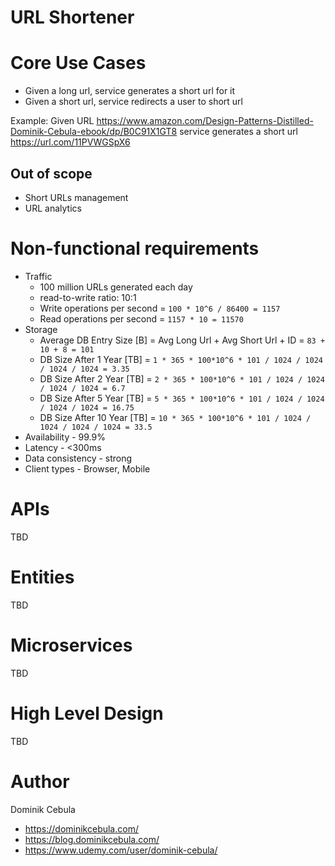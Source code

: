 # URL Shortener

# Core Use Cases

* Given a long url, service generates a short url for it
* Given a short url, service redirects a user to short url

Example:
Given URL https://www.amazon.com/Design-Patterns-Distilled-Dominik-Cebula-ebook/dp/B0C91X1GT8 service generates a short
url https://url.com/11PVWGSpX6

## Out of scope

* Short URLs management
* URL analytics

# Non-functional requirements

* Traffic
    * 100 million URLs generated each day
    * read-to-write ratio: 10:1
  * Write operations per second = `100 * 10^6 / 86400 = 1157`
  * Read operations per second = `1157 * 10 = 11570`
* Storage
  * Average DB Entry Size [B] = Avg Long Url + Avg Short Url + ID = `83 + 10 + 8 = 101`
  * DB Size After 1 Year [TB] = `1 * 365 * 100*10^6 * 101 / 1024 / 1024 / 1024 / 1024 = 3.35`
  * DB Size After 2 Year [TB] = `2 * 365 * 100*10^6 * 101 / 1024 / 1024 / 1024 / 1024 = 6.7`
  * DB Size After 5 Year [TB] = `5 * 365 * 100*10^6 * 101 / 1024 / 1024 / 1024 / 1024 = 16.75`
  * DB Size After 10 Year [TB] = `10 * 365 * 100*10^6 * 101 / 1024 / 1024 / 1024 / 1024 = 33.5`
* Availability - 99.9%
* Latency - <300ms
* Data consistency - strong
* Client types - Browser, Mobile

# APIs

TBD

# Entities

TBD

# Microservices

TBD

# High Level Design

TBD

# Author

Dominik Cebula

* https://dominikcebula.com/
* https://blog.dominikcebula.com/
* https://www.udemy.com/user/dominik-cebula/
